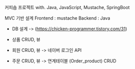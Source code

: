 커피숍 프로젝트
with. Java, JavaScript, Mustache, SpringBoot

MVC 기반 설계
Frontend : mustache
Backend : Java

  - DB 설계 
    -> (https://chicken-programmer.tistory.com/31)
  
  - 상품 CRUD, 뷰
  
  - 회원 CRUD, 뷰
    -> 네이버 로그인 API
    
  - 주문 CRUD, 뷰
    -> 연계테이블 (Order_product) CRUD
